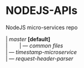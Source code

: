 # NODEJS-APIs
NodeJS micro-services repo

| _master_ **[default]** <br>
|&nbsp;&nbsp;&nbsp;&nbsp;&nbsp;&nbsp;&nbsp;&nbsp;| — _common files_<br> 
| — _timestamp-microservice_ <br>
| —  _request-header-parser_ <br>
